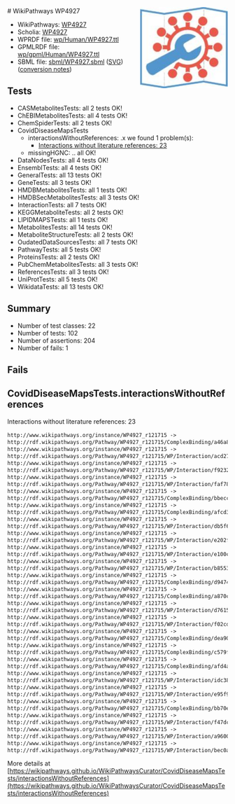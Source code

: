 <img style="float: right; width: 200px" src="../logo.png" />
# WikiPathways WP4927

* WikiPathways: [WP4927](https://identifiers.org/wikipathways:WP4927)
* Scholia: [WP4927](https://scholia.toolforge.org/wikipathways/WP4927)
* WPRDF file: [wp/Human/WP4927.ttl](../wp/Human/WP4927.ttl)
* GPMLRDF file: [wp/gpml/Human/WP4927.ttl](../wp/gpml/Human/WP4927.ttl)
* SBML file: [sbml/WP4927.sbml](../sbml/WP4927.sbml) ([SVG](../sbml/WP4927.svg)) ([conversion notes](../sbml/WP4927.txt))

## Tests
* CASMetabolitesTests: all 2 tests OK!
* ChEBIMetabolitesTests: all 4 tests OK!
* ChemSpiderTests: all 2 tests OK!
* CovidDiseaseMapsTests
    * interactionsWithoutReferences: .x we found 1 problem(s):
        * [Interactions without literature references: 23](#9701cd03)
    * missingHGNC: .. all OK!
* DataNodesTests: all 4 tests OK!
* EnsemblTests: all 4 tests OK!
* GeneralTests: all 13 tests OK!
* GeneTests: all 3 tests OK!
* HMDBMetabolitesTests: all 1 tests OK!
* HMDBSecMetabolitesTests: all 3 tests OK!
* InteractionTests: all 7 tests OK!
* KEGGMetaboliteTests: all 2 tests OK!
* LIPIDMAPSTests: all 1 tests OK!
* MetabolitesTests: all 14 tests OK!
* MetaboliteStructureTests: all 2 tests OK!
* OudatedDataSourcesTests: all 7 tests OK!
* PathwayTests: all 5 tests OK!
* ProteinsTests: all 2 tests OK!
* PubChemMetabolitesTests: all 3 tests OK!
* ReferencesTests: all 3 tests OK!
* UniProtTests: all 5 tests OK!
* WikidataTests: all 13 tests OK!


## Summary

* Number of test classes: 22
* Number of tests: 102
* Number of assertions: 204
* Number of fails: 1

## Fails

<a name="9701cd03" />

## CovidDiseaseMapsTests.interactionsWithoutReferences

Interactions without literature references: 23
```
http://www.wikipathways.org/instance/WP4927_r121715 -> http://rdf.wikipathways.org/Pathway/WP4927_r121715/ComplexBinding/a46a8
http://www.wikipathways.org/instance/WP4927_r121715 -> http://rdf.wikipathways.org/Pathway/WP4927_r121715/WP/Interaction/acd27
http://www.wikipathways.org/instance/WP4927_r121715 -> http://rdf.wikipathways.org/Pathway/WP4927_r121715/WP/Interaction/f9232
http://www.wikipathways.org/instance/WP4927_r121715 -> http://rdf.wikipathways.org/Pathway/WP4927_r121715/WP/Interaction/faf78
http://www.wikipathways.org/instance/WP4927_r121715 -> http://rdf.wikipathways.org/Pathway/WP4927_r121715/ComplexBinding/bbecc
http://www.wikipathways.org/instance/WP4927_r121715 -> http://rdf.wikipathways.org/Pathway/WP4927_r121715/ComplexBinding/afcd3
http://www.wikipathways.org/instance/WP4927_r121715 -> http://rdf.wikipathways.org/Pathway/WP4927_r121715/WP/Interaction/db5f6
http://www.wikipathways.org/instance/WP4927_r121715 -> http://rdf.wikipathways.org/Pathway/WP4927_r121715/WP/Interaction/e202f
http://www.wikipathways.org/instance/WP4927_r121715 -> http://rdf.wikipathways.org/Pathway/WP4927_r121715/WP/Interaction/e100c
http://www.wikipathways.org/instance/WP4927_r121715 -> http://rdf.wikipathways.org/Pathway/WP4927_r121715/WP/Interaction/b8553
http://www.wikipathways.org/instance/WP4927_r121715 -> http://rdf.wikipathways.org/Pathway/WP4927_r121715/ComplexBinding/d9474
http://www.wikipathways.org/instance/WP4927_r121715 -> http://rdf.wikipathways.org/Pathway/WP4927_r121715/ComplexBinding/a870c
http://www.wikipathways.org/instance/WP4927_r121715 -> http://rdf.wikipathways.org/Pathway/WP4927_r121715/WP/Interaction/d7615
http://www.wikipathways.org/instance/WP4927_r121715 -> http://rdf.wikipathways.org/Pathway/WP4927_r121715/WP/Interaction/f02cd
http://www.wikipathways.org/instance/WP4927_r121715 -> http://rdf.wikipathways.org/Pathway/WP4927_r121715/ComplexBinding/dea90
http://www.wikipathways.org/instance/WP4927_r121715 -> http://rdf.wikipathways.org/Pathway/WP4927_r121715/ComplexBinding/c579f
http://www.wikipathways.org/instance/WP4927_r121715 -> http://rdf.wikipathways.org/Pathway/WP4927_r121715/ComplexBinding/afd4a
http://www.wikipathways.org/instance/WP4927_r121715 -> http://rdf.wikipathways.org/Pathway/WP4927_r121715/WP/Interaction/idc381d3da
http://www.wikipathways.org/instance/WP4927_r121715 -> http://rdf.wikipathways.org/Pathway/WP4927_r121715/WP/Interaction/e95f9
http://www.wikipathways.org/instance/WP4927_r121715 -> http://rdf.wikipathways.org/Pathway/WP4927_r121715/ComplexBinding/bb70e
http://www.wikipathways.org/instance/WP4927_r121715 -> http://rdf.wikipathways.org/Pathway/WP4927_r121715/WP/Interaction/f47dc
http://www.wikipathways.org/instance/WP4927_r121715 -> http://rdf.wikipathways.org/Pathway/WP4927_r121715/WP/Interaction/a9600
http://www.wikipathways.org/instance/WP4927_r121715 -> http://rdf.wikipathways.org/Pathway/WP4927_r121715/WP/Interaction/bec0a
```

More details at [https://wikipathways.github.io/WikiPathwaysCurator/CovidDiseaseMapsTests/interactionsWithoutReferences](https://wikipathways.github.io/WikiPathwaysCurator/CovidDiseaseMapsTests/interactionsWithoutReferences)

